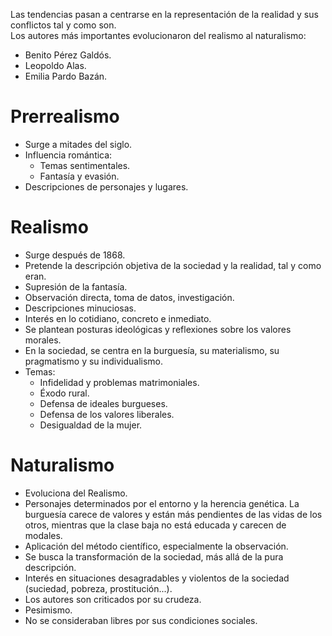 Las tendencias pasan a centrarse en la representación de la realidad y sus conflictos tal y como son.  
Los autores más importantes evolucionaron del realismo al naturalismo:
- Benito Pérez Galdós.
- Leopoldo Alas.
- Emilia Pardo Bazán.

# Prerrealismo
- Surge a mitades del siglo.
- Influencia romántica:
    - Temas sentimentales.
    - Fantasía y evasión.
- Descripciones de personajes y lugares.

# Realismo
- Surge después de 1868.
- Pretende la descripción objetiva de la sociedad y la realidad, tal y como eran.
- Supresión de la fantasía.
- Observación directa, toma de datos, investigación.
- Descripciones minuciosas.
- Interés en lo cotidiano, concreto e inmediato.
- Se plantean posturas ideológicas y reflexiones sobre los valores morales.
- En la sociedad, se centra en la burguesía, su materialismo, su pragmatismo y su individualismo.
- Temas:
    - Infidelidad y problemas matrimoniales.
    - Éxodo rural.
    - Defensa de ideales burgueses.
    - Defensa de los valores liberales.
    - Desigualdad de la mujer.

# Naturalismo
- Evoluciona del Realismo.
- Personajes determinados por el entorno y la herencia genética. La burguesía carece de valores y están más pendientes de las vidas de los otros, mientras que la clase baja no está educada y carecen de modales.
- Aplicación del método científico, especialmente la observación.
- Se busca la transformación de la sociedad, más allá de la pura descripción.
- Interés en situaciones desagradables y violentos de la sociedad (suciedad, pobreza, prostitución...).
- Los autores son criticados por su crudeza.
- Pesimismo.
- No se consideraban libres por sus condiciones sociales.
